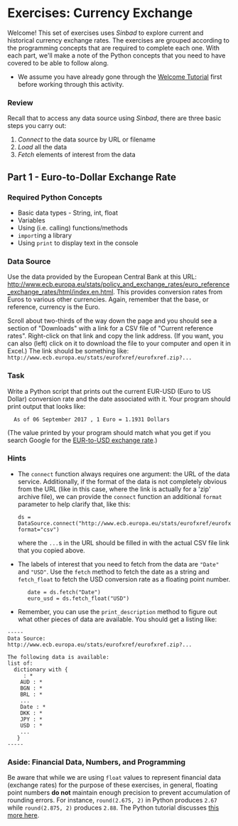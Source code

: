 # Exercises: Currency Exchange

Welcome! This set of exercises uses *Sinbad* to explore current and historical currency exchange rates. The exercises are grouped according to the programming concepts that are required to complete each one. With each part, we'll make a note of the Python concepts that you need to have covered to be able to follow along.

* We assume you have already gone through the [Welcome Tutorial](../welcome/welcome01.md) first before working through this activity.

### Review

Recall that to access any data source using *Sinbad*, there are three basic steps you carry out:

  1. _Connect_ to the data source by URL or filename
  2. _Load_ all the data
  3. _Fetch_ elements of interest from the data


## Part 1 - Euro-to-Dollar Exchange Rate

### Required Python Concepts

* Basic data types - String, int, float
* Variables
* Using (i.e. calling) functions/methods
* `import`ing a library
* Using `print` to display text in the console

### Data Source

Use the data provided by the European Central Bank at this URL: http://www.ecb.europa.eu/stats/policy_and_exchange_rates/euro_reference_exchange_rates/html/index.en.html. This provides conversion rates from Euros to various other currencies. Again, remember that the base, or reference, currency is the Euro.

Scroll about two-thirds of the way down the page and you should see a section of "Downloads" with a link for a CSV file of "Current reference rates". Right-click on that link and copy the link address. (If you want, you can also (left) click on it to download the file to your computer and open it in Excel.) The link should be something like: `http://www.ecb.europa.eu/stats/eurofxref/eurofxref.zip?...`

### Task

Write a Python script that prints out the current EUR-USD (Euro to US Dollar) conversion rate and the date associated with it. Your program should print output that looks like:

      As of 06 September 2017 , 1 Euro = 1.1931 Dollars
      
(The value printed by your program should match what you get if you search Google for the [EUR-to-USD exchange rate](https://www.google.com/search?q=euro+to+usd).)

### Hints

* The `connect` function always requires one argument: the URL of the data service. Additionally, if the format of the data is not completely obvious from the URL (like in this case, where the link is actually for a 'zip' archive file), we can provide the `connect` function an additional `format` parameter to help clarify that, like this:

      ds = DataSource.connect("http://www.ecb.europa.eu/stats/eurofxref/eurofxref.zip?...", format="csv")
      
    where the `...`s in the URL should be filled in with the actual CSV file link that you copied above.

* The labels of interest that you need to fetch from the data are `"Date"` and `"USD"`. Use the `fetch` method to fetch the date as a string and `fetch_float` to fetch the USD conversion rate as a floating point number. 
  
         date = ds.fetch("Date")
         euro_usd = ds.fetch_float("USD")
          
* Remember, you can use the `print_description` method to figure out what other pieces of data are available. You should get a listing like:

````
-----
Data Source: http://www.ecb.europa.eu/stats/eurofxref/eurofxref.zip?...

The following data is available:
list of:
  dictionary with {
     : *
    AUD : *
    BGN : *
    BRL : *
    ...
    Date : *
    DKK : *
    JPY : *
    USD : *
    ...
   }
-----
````

### Aside: Financial Data, Numbers, and Programming 

Be aware that while we are using `float` values to represent financial data (exchange rates) for the purpose of these exercises, in general, floating point numbers **do not** maintain enough precision to prevent accumulation of rounding errors. For instance, `round(2.675, 2)` in Python produces `2.67` while `round(2.875, 2)` produces `2.88`. The Python tutorial discusses [this more here](https://docs.python.org/3.6/tutorial/floatingpoint.html).






